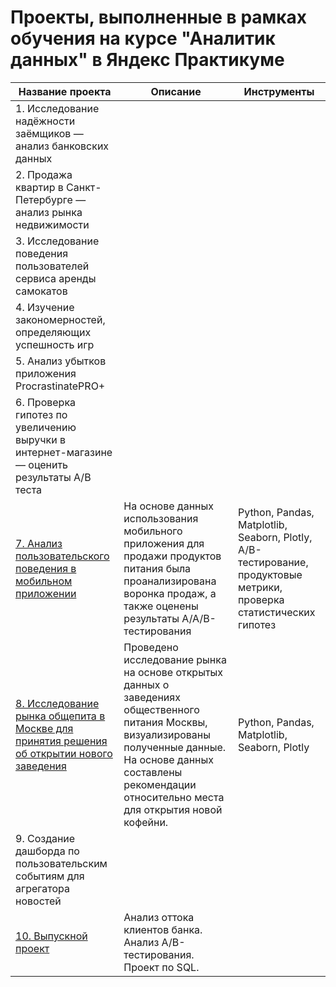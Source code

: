 # Проекты, выполненные в рамках обучения на курсе "Аналитик данных" в Яндекс Практикуме

| Название проекта| Описание               | Инструменты |
| ------------- |------------------|-----|
| 1. Исследование надёжности заёмщиков — анализ банковских данных                             |||
| 2. Продажа квартир в Санкт-Петербурге — анализ рынка недвижимости                           |||
| 3. Исследование поведения пользователей сервиса аренды самокатов                            |||
| 4. Изучение закономерностей, определяющих успешность игр                                    |||
| 5. Анализ убытков приложения ProcrastinatePRO+                                              |||
| 6. Проверка гипотез по увеличению выручки в интернет-магазине — оценить результаты A/B теста|||
| [7. Анализ пользовательского поведения в мобильном приложении](https://github.com/sashaleokhina/YandexPracticum_DataAnalyst/blob/main/7.%20%D0%90%D0%BD%D0%B0%D0%BB%D0%B8%D0%B7%20%D0%BF%D0%BE%D0%BB%D1%8C%D0%B7%D0%BE%D0%B2%D0%B0%D1%82%D0%B5%D0%BB%D1%8C%D1%81%D0%BA%D0%BE%D0%B3%D0%BE%20%D0%BF%D0%BE%D0%B2%D0%B5%D0%B4%D0%B5%D0%BD%D0%B8%D1%8F%20%D0%B2%20%D0%BC%D0%BE%D0%B1%D0%B8%D0%BB%D1%8C%D0%BD%D0%BE%D0%BC%20%D0%BF%D1%80%D0%B8%D0%BB%D0%BE%D0%B6%D0%B5%D0%BD%D0%B8%D0%B8/%D0%98%D1%81%D1%81%D0%BB%D0%B5%D0%B4%D0%BE%D0%B2%D0%B0%D0%BD%D0%B8%D0%B5%20%D0%BF%D0%BE%D0%BB%D1%8C%D0%B7%D0%BE%D0%B2%D0%B0%D1%82%D0%B5%D0%BB%D1%8C%D1%81%D0%BA%D0%BE%D0%B3%D0%BE%20%D0%BF%D0%BE%D0%B2%D0%B5%D0%B4%D0%B5%D0%BD%D0%B8%D1%8F%20%D0%B2%20%D0%BC%D0%BE%D0%B1%D0%B8%D0%BB%D1%8C%D0%BD%D0%BE%D0%BC%20%D0%BF%D1%80%D0%B8%D0%BB%D0%BE%D0%B6%D0%B5%D0%BD%D0%B8%D0%B8.ipynb)|На основе данных использования мобильного приложения для продажи продуктов питания была проанализирована воронка продаж, а также оценены результаты A/A/B-тестирования |Python, Pandas, Matplotlib, Seaborn, Plotly, A/B-тестирование, продуктовые метрики, проверка статистических гипотез|
| [8. Исследование рынка общепита в Москве для принятия решения об открытии нового заведения](https://github.com/sashaleokhina/YandexPracticum_DataAnalyst/blob/main/8.%20%D0%98%D1%81%D1%81%D0%BB%D0%B5%D0%B4%D0%BE%D0%B2%D0%B0%D0%BD%D0%B8%D0%B5%20%D1%80%D1%8B%D0%BD%D0%BA%D0%B0%20%D0%BE%D0%B1%D1%89%D0%B5%D1%81%D1%82%D0%B2%D0%B5%D0%BD%D0%BD%D0%BE%D0%B3%D0%BE%20%D0%BF%D0%B8%D1%82%D0%B0%D0%BD%D0%B8%D1%8F/%D0%98%D1%81%D1%81%D0%BB%D0%B5%D0%B4%D0%BE%D0%B2%D0%B0%D0%BD%D0%B8%D0%B5%20%D1%80%D1%8B%D0%BD%D0%BA%D0%B0%20%D0%BE%D0%B1%D1%89%D0%B5%D1%81%D1%82%D0%B2%D0%B5%D0%BD%D0%BD%D0%BE%D0%B3%D0%BE%20%D0%BF%D0%B8%D1%82%D0%B0%D0%BD%D0%B8%D1%8F%20%D0%B2%20%D0%9C%D0%BE%D1%81%D0%BA%D0%B2%D0%B5.ipynb)  |Проведено исследование рынка на основе открытых данных о заведениях общественного питания Москвы, визуализированы полученные данные. На основе данных составлены рекомендации относительно места для открытия новой кофейни. |Python, Pandas, Matplotlib, Seaborn, Plotly|
| 9. Создание дашборда по пользовательским событиям для агрегатора новостей                  |||
| [10. Выпускной проект](https://github.com/sashaleokhina/YandexPracticum_DataAnalyst/tree/main/10.%20%D0%92%D1%8B%D0%BF%D1%83%D1%81%D0%BA%D0%BD%D0%BE%D0%B9%20%D0%BF%D1%80%D0%BE%D0%B5%D0%BA%D1%82)|Анализ оттока клиентов банка. Анализ A/B-тестирования. Проект по SQL.||

